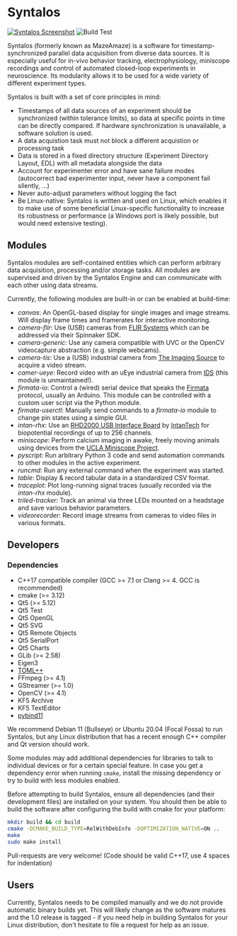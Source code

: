 Syntalos
========

[![Syntalos Screenshot](contrib/screenshots/syntalos_preview.webp "Syntalos Boards")](https://github.com/bothlab/syntalos/tree/master/contrib/screenshots)
![Build Test](https://github.com/bothlab/syntalos/workflows/Build%20Test/badge.svg?branch=master)

Syntalos (formerly known as MazeAmaze) is a software for timestamp-synchronized parallel data acquisition from diverse data sources.
It is especially useful for in-vivo behavior tracking, electrophysiology, miniscope recordings and control of automated closed-loop
experiments in neuroscience. Its modularity allows it to be used for a wide variety of different experiment types.

Syntalos is built with a set of core principles in mind:
 * Timestamps of all data sources of an experiment should be synchronized (within tolerance limits), so data at
   specific points in time can be directly compared. If hardware synchronization is unavailable, a software solution is used.
 * A data acquistion task must not block a different acquistion or processing task
 * Data is stored in a fixed directory structure (Experiment Directory Layout, EDL) with all metadata alongside the data
 * Account for experimenter error and have sane failure modes (autocorrect bad experimenter input, never have a component fail silently, ...)
 * Never auto-adjust parameters without logging the fact
 * Be Linux-native: Syntalos is written and used on Linux, which enables it to make use of some beneficial Linux-specific functionality
   to increase its robustness or performance (a Windows port is likely possible, but would need extensive testing).

## Modules

Syntalos modules are self-contained entities which can perform arbitrary data acquisition, processing and/or storage tasks.
All modules are supervised and driven by the Syntalos Engine and can communicate with each other using data streams.

Currently, the following modules are built-in or can be enabled at build-time:
 * *canvas*: An OpenGL-based display for single images and image streams. Will display frame times and framerates for interactive monitoring.
 * *camera-flir*: Use (USB) cameras from [FLIR Systems](https://www.flir.com/) which can be addressed via their Spinnaker SDK.
 * *camera-generic*: Use any camera compatible with UVC or the OpenCV videocapture abstraction (e.g. simple webcams).
 * *camera-tis*: Use a (USB) industrial camera from [The Imaging Source](https://www.theimagingsource.com/) to acquire a video stream.
 * *camer-ueye*: Record video with an uEye industrial camera from [IDS](https://ids-imaging.com) (this module is unmaintained!).
 * *firmata-io*: Control a (wired) serial device that speaks the [Firmata](http://firmata.org/wiki/Main_Page) protocol, usually an Arduino.
   This module can be controlled with a custom user script via the Python module.
 * *firmata-userctl*: Manually send commands to a *firmata-io* module to change pin states using a simple GUI.
 * *intan-rhx*: Use an [RHD2000 USB Interface Board](http://intantech.com/RHD2000_USB_interface_board.html) by [IntanTech](http://intantech.com/)
   for biopotential recordings of up to 256 channels.
 * *miniscope*: Perform calcium imaging in awake, freely moving animals using devices from the [UCLA Miniscope Project](http://miniscope.org/index.php/Main_Page).
 * *pyscript*: Run arbitrary Python 3 code and send automation commands to other modules in the active experiment.
 * *runcmd*: Run any external command when the experiment was started.
 * *table*: Display & record tabular data in a standardized CSV format.
 * *traceplot*: Plot long-running signal traces (usually recorded via the *intan-rhx* module).
 * *triled-tracker*: Track an animal via three LEDs mounted on a headstage and save various behavior parameters.
 * *videorecorder*: Record image streams from cameras to video files in various formats.

## Developers

### Dependencies

 * C++17 compatible compiler
   (GCC >= 7.1 or Clang >= 4. GCC is recommended)
 * cmake (>= 3.12)
 * Qt5 (>= 5.12)
 * Qt5 Test
 * Qt5 OpenGL
 * Qt5 SVG
 * Qt5 Remote Objects
 * Qt5 SerialPort
 * Qt5 Charts
 * GLib (>= 2.58)
 * Eigen3
 * [TOML++](https://github.com/marzer/tomlplusplus/)
 * FFmpeg (>= 4.1)
 * GStreamer (>= 1.0)
 * OpenCV (>= 4.1)
 * KF5 Archive
 * KF5 TextEditor
 * [pybind11](https://github.com/pybind/pybind11)

We recommend Debian 11 (Bullseye) or Ubuntu 20.04 (Focal Fossa) to run Syntalos,
but any Linux distribution that has a recent enough C++ compiler and Qt version
should work.

Some modules may add additional dependencies for libraries to talk to individual devices or for a certain special feature.
In case you get a dependency error when running `cmake`, install the missing dependency or try to build with less modules enabled.

Before attempting to build Syntalos, ensure all dependencies (and their development files) are installed on your system.
You should then be able to build the software after configuring the build with cmake for your platform:
```sh
mkdir build && cd build
cmake -DCMAKE_BUILD_TYPE=RelWithDebInfo -DOPTIMIZATION_NATIVE=ON ..
make
sudo make install
```

Pull-requests are very welcome! (Code should be valid C++17, use 4 spaces for indentation)

## Users

Currently, Syntalos needs to be compiled manually and we do not provide automatic binary builds yet.
This will likely change as the software matures and the 1.0 release is tagged - if you need help in
building Syntalos for your Linux distribution, don't hesitate to file a request for help as an issue.
